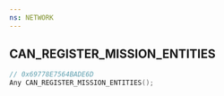 ```yaml
---
ns: NETWORK
---
```

## CAN_REGISTER_MISSION_ENTITIES

```c
// 0x69778E7564BADE6D
Any CAN_REGISTER_MISSION_ENTITIES();
```

